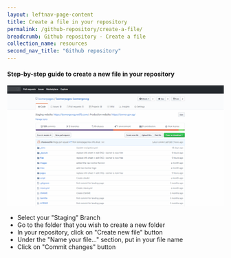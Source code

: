 ```yaml
---
layout: leftnav-page-content
title: Create a file in your repository
permalink: /github-repository/create-a-file/
breadcrumb: Github repository - Create a file
collection_name: resources
second_nav_title: "Github repository"
---
```

#### **Step-by-step guide to create a new file in your repository**
![Creating a new file in your repository](/images/resources/creating-a-new-file-in-your-repository.gif)

* Select your "Staging" Branch
* Go to the folder that you wish to create a new folder
* In your repository, click on "Create new file" button
* Under the "Name your file..." section, put in your file name
* Click on "Commit changes" button

